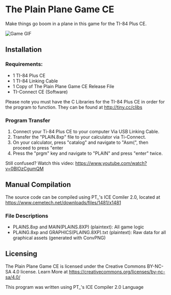 # The Plain Plane Game CE
Make things go boom in a plane in this game for the TI-84 Plus CE.

![Game GIF](https://oldnewtimer.github.io/images/ppg.gif)
                                                                                                                                         
## Installation

### Requirements:
- 1 TI-84 Plus CE
- 1 TI-84 Linking Cable
- 1 Copy of The Plain Plane Game CE Release File
- TI-Connect CE (Software)

Please note you must have the C Libraries for the TI-84 Plus CE in order for the program to function. They can be found at http://tiny.cc/clibs

### Program Transfer
1. Connect your Ti-84 Plus CE to your computer Via USB Linking Cable.
2. Transfer the "PLAIN.8xp" file to your calculator via Ti-Connect.
3. On your calculator, press "catalog" and navigate to "Asm(", then proceed to press "enter
4. Press the "prgm" key and navigate to "PLAIN" and press "enter" twice.

Still confused? Watch this video: https://www.youtube.com/watch?v=0BIOzCgumQM

## Manual Compilation
The source code can be compiled using PT_'s ICE Comiler 2.0, located at https://www.cemetech.net/downloads/files/1481/x1481
### File Descriptions
- PLAINS.8xp and MAIN(PLAINS.8XP) (plaintext): All game logic
- PLAING.8xp and GRAPHICS(PLAING.8XP).txt (plaintext): Raw data for all graphical assets (generated with ConvPNG)

## Licensing
The Plain Plane Game CE is licensed under the Creative Commons BY-NC-SA 4.0 license.
Learn More at https://creativecommons.org/licenses/by-nc-sa/4.0/

This program was written using PT_'s ICE Compiler 2.0 Language
                                                                            

